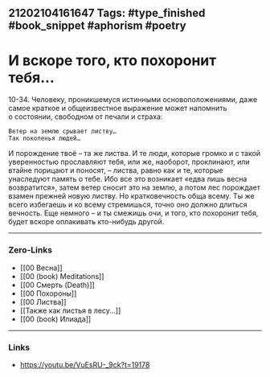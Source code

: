 21202104161647
Tags: #type_finished #book_snippet  #aphorism #poetry
---
# И вскоре того, кто похоронит тебя...

10-34. Человеку, проникшемуся истинными основоположениями, даже самое краткое и общеизвестное выражение может напомнить о состоянии, свободном от печали и страха:

	Ветер на землю срывает листву…
	Так поколенья людей…

И порождение твоё – та же листва. И те люди, которые громко и с такой уверенностью прославляют тебя, или же, наоборот, проклинают, или втайне порицают и поносят, – листва, равно как и те, которые унаследуют память о тебе. Ибо все это возникает «едва лишь весна возвратится», затем ветер сносит это на землю, а потом лес порождает взамен прежней новую листву. Но кратковечность обща всему. Ты же всего избегаешь и ко всему стремишься, точно оно должно длиться вечность. Еще немного – и ты смежишь очи, и того, кто похоронит тебя, будет вскоре оплакивать кто-нибудь другой.

---
### Zero-Links
 - [[00 Весна]]
 - [[00 (book) Meditations]]
 - [[00 Смерть (Death)]]
 - [[00 Похороны]]
 - [[00 Листва]]
 - [[Также как листья в лесу...]]
 - [[00 (book) Илиада]]
---
### Links
- https://youtu.be/VuEsRU-_9ck?t=19178